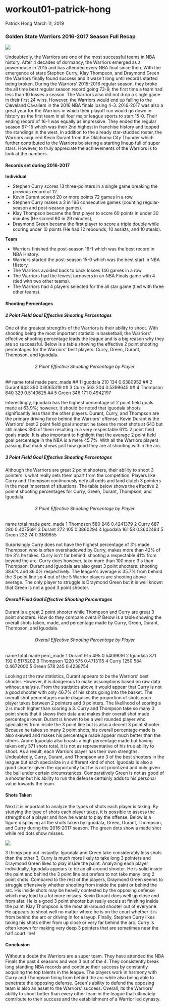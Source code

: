workout01-patrick-hong
================
Patrick Hong
March 11, 2019

### Golden State Warriors 2016-2017 Season Full Recap

<img src="../images/2017_championship_photo.png" style="display: block; margin: auto;" />

Undoubtedly, the Warriors are one of the most successful teams in NBA history. After 4 decades of dormancy, the Warriors emerged as a powerhouse in 2015 and has attended every NBA final since then. With the emergence of stars Stephen Curry, Klay Thompson, and Draymond Green the Warriors finally found success and it wasn't long until records started being broken. During the Warriors' 2015-2016 regular season, they broke the all time best regular season record going 73-9, the first time a team had less than 10 losses a season. The Warriors also did not drop a single game in their first 24 wins. However, the Warriors would end up falling to the Cleveland Cavaliers in the 2016 NBA finals losing 4-3. 2016-2017 was also a great year for the Warriors in which their playoff run would go down in history as the first team in all four major league sports to start 15-0. Their ending record of 16-1 was equally as impressive. They ended the regular season 67-15 which was their 2nd highest in franchise history and topped the standings in the west. In addition to the already star-studded roster, the Warriors acquired Kevin Durant from the Oklahoma City Thunder which further contributed to the Warriors bolstering a starting lineup full of super stars. However, to truly appreciate the achievements of the Warriors is to look at the numbers.

#### **Records set during 2016-2017**

**Individual**

-   Stephen Curry scores 13 three-pointers in a single game breaking the previous record of 12.
-   Kevin Durant scored 20 or more points 72 games in a row.
-   Stephen Curry makes a 3 in 196 consecutive games (counting regular-season and post-season games).
-   Klay Thompson became the first player to score 60 points in under 30 minutes (He scored 60 in 29 minutes),
-   Draymond Green became the first player to score a triple double while scoring under 10 points (He had 12 rebounds, 10 assists, and 10 steals).

**Team**

-   Warriors finished the post-season 16-1 which was the best record in NBA History.
-   Warriors started the post-season 15-0 which was the best start in NBA History.
-   The Warriors avoided back to back losses 146 games in a row.
-   The Warriors had the fewest turnovers in an NBA Finals game with 4 (tied with two other teams).
-   The Warriors had 4 players selected for the all star game (tied with three other teams).

#### **Shooting Percentages**

##### **2 Point Field Goal Effective Shooting Percentages**

One of the greatest strengths of the Warriors is their ability to shoot. With shooting being the most important statistic in basketball, the Warriors' effective shooting percentage leads the league and is a big reason why they are so successful. Below is a table showing the effective 2 point shooting percentages for the Warriors' best players: Curry, Green, Durant, Thompson, and Iguodala.

<center>
<h6>
2 Point Effective Shooting Percentage by Player
</h6>
</center>
    ##       name total made perc_made
    ## 1 Iguodala   210  134 0.6380952
    ## 2   Durant   643  390 0.6065319
    ## 3    Curry   563  304 0.5399645
    ## 4 Thompson   640  329 0.5140625
    ## 5    Green   346  171 0.4942197

Interestingly, Iguodala has the highest percentage of 2 point field goals made at 63.9%; however, it should be noted that Iguodala shoots significantly less than the other players. Durant, Curry, and Thompson are the primary driving force behind the Warriors' offense. Kevin Durant is the Warriors' best 2 point field goal shooter: he takes the most shots at 643 but still makes 390 of them resulting in a very respectable 61% 2 point field goals made. It is also important to highlight that the average 2 point field goal percentage in the NBA is a mere 45.7%. With all the Warriors players passing that mark shows just how good they are at shooting within the arc.

##### **3 Point Field Goal Effective Shooting Percentages**

Although the Warriors are great 2 point shooters, their ability to shoot 3 pointers is what really sets them apart from the competition. Players like Curry and Thompson continuously defy all odds and land clutch 3 pointers in the most important of situations. The table below shows the effective 2 poinnt shooting percentages for Curry, Green, Durant, Thompson, and Iguodala.

<center>
<h6>
3 Point Effective Shooting Percentage by Player
</h6>
</center>
          name total made perc_made
    1 Thompson   580  246 0.4241379
    2    Curry   687  280 0.4075691
    3   Durant   272  105 0.3860294
    4 Iguodala   161   58 0.3602484
    5    Green   232   74 0.3189655

Surprisingly Curry does not have the highest percentage of 3's made. Thompson who is often overshadowed by Curry, makes more than 42% of the 3's he takes. Curry isn't far behind: shooting a respectable 41% from beyond the arc. Curry does however, take more than 100 more 3's than Thompson. Durant and Iguodala are also great 3 point shooters: shooting 38.6% and 36.0% respectively. The league's average is 35.7% from behind the 3 point line so 4 out of the 5 Warrior players are shooting above average. The only player to struggle is Draymond Green but it is well known that Green is not a good 3 point shooter.

##### **Overall Field Goal Effective Shooting Percentages**

Durant is a great 2 point shooter while Thompson and Curry are great 3 point shooters. How do they compare overall? Below is a table showing the overall shots taken, made, and percentage made by Curry, Green, Durant, Thompson, and Iguodala.

<center>
<h6>
Overall Effective Shooting Percentage by Player
</h6>
</center>
          name total made perc_made
    1   Durant   915  495 0.5409836
    2 Iguodala   371  192 0.5175202
    3 Thompson  1220  575 0.4713115
    4    Curry  1250  584 0.4672000
    5    Green   578  245 0.4238754

Looking at the raw statistics, Durant appears to be the Warriors' best shooter. However, it is dangerous to make assumptions based on raw data without analysis. From the statistics above it would appear that Curry is not a good shooter with only 46.7% of his shots going into the basket. The overall shot percentages made disguises the proportion of shots each player takes between 2 pointers and 3 pointers. The likelihood of scoring a 2 is much higher than scoring a 3. Curry and Thompson take so many 3 point shots that it skews their data and makes their overall shot made percentage lower. Durant is known to be a well rounded player who specializes from inside the 3 point line but is also a decent 3 point shooter. Because he takes so many 2 point shots, his overall percentage made is also skewed and makes his percentage made appear much better than the others. Andre Iguodala also boasts a high percentage made but having taken only 371 shots total, it is not as representative of his true ability to shoot. As a result, each Warriors player has their own strengths. Undoubtedly, Curry, Durant, and Thompson are 3 of the best shooters in the league but each specialize in a different kind of shot. Iguodala is also a good shooter given the opportunity but he is not prioritized and only given the ball under certain circumstances. Comparatively Green is not as good of a shooter but his ability to run the defense certainly adds to his personal value towards the team.

#### **Shots Taken**

Next it is important to analyze the types of shots each player is taking. By studying the type of shots each player takes, it is possible to assess the strengths of a player and how he wants to play the offense. Below is a figure displaying all the shots taken by Iguodala, Green, Durant, Thompson, and Curry during the 2016-2017 season. The green dots show a made shot while red dots show misses.

<img src="../images/gsw-shot-charts.png" style="display: block; margin: auto;" />

3 things pop out instantly: Iguodala and Green take considerably less shots than the other 3, Curry is much more likely to take long 3 pointers and Draymond Green likes to play inside the paint. Analyzing each player individually, Iguodala appears to be an all-around shooter. He is solid inside the paint and behind the 3 point line but prefers to not take many long 2 point shots. Compared to the rest of the players, Draymond Green seems to struggle offensively whether shooting from inside the paint or behind the arc. His inside shots may be heavily contested by the opposing defense which may lead to a lot more misses. Kevin Durant does well up close and from afar. He is a good 3 point shooter but really excels at finishing inside the paint. Klay Thompson is the most all-around shooter out of everyone. He appears to shoot well no matter where he is on the court whether it is from behind the arc or driving in for a layup. Finally, Stephen Curry likes taking his shots either from up close or very far behind the arc. Curry is often known for making very deep 3 pointers that are sometimes near the half court line!

#### **Conclusion**

Without a doubt the Warriors are a super team. They have attended the NBA Finals the past 4 seasons and won 3 out of the 4. They consistently break long standing NBA records and continue their success by constantly acquiring the top talents in the league. The players work in harmony with Curry and Thompson firing from behind the arc while also being able to penetrate the opposing defense. Green's ability to defend the opposing team is also an asset to the Warriors' success. Overall, its the Warriors' ability to shoot better than every other team in the league that ultimately contribute to their success and the establishment of a Warrior led dynasty.
